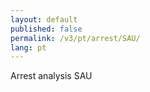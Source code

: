 ```yaml
---
layout: default
published: false
permalink: /v3/pt/arrest/SAU/
lang: pt
---
```


Arrest analysis SAU
